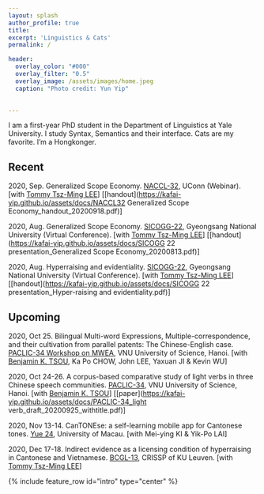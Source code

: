 ```yaml
---
layout: splash
author_profile: true
title:
excerpt: 'Linguistics & Cats'
permalink: /

header:
  overlay_color: "#000"
  overlay_filter: "0.5"
  overlay_image: /assets/images/home.jpeg
  caption: "Photo credit: Yun Yip"

  
---
```


I am a first-year PhD student in the Department of Linguistics at Yale University. I study Syntax, Semantics and their interface. Cats are my favorite. I’m a Hongkonger.

## Recent

2020, Sep. Generalized Scope Economy. [NACCL-32](https://sites.google.com/site/naccl32uconn), UConn (Webinar). [with  [Tommy Tsz-Ming LEE](https://tszminglee.github.io/)] [[handout](https://kafai-yip.github.io/assets/docs/NACCL32 Generalized Scope Economy_handout_20200918.pdf)]

2020, Aug. Generalized Scope Economy. [SICOGG-22](http://2020.sicogg.or.kr/), Gyeongsang National University (Virtual Conference). [with [Tommy Tsz-Ming LEE](https://tszminglee.github.io/)] [[handout](https://kafai-yip.github.io/assets/docs/SICOGG 22 presentation_Generalized Scope Economy_20200813.pdf)]

2020, Aug. Hyperraising and evidentiality. [SICOGG-22](http://2020.sicogg.or.kr/), Gyeongsang National University (Virtual Conference). [with [Tommy Tsz-Ming LEE](https://tszminglee.github.io/)] [[handout](https://kafai-yip.github.io/assets/docs/SICOGG 22 presentation_Hyper-raising and evidentiality.pdf)]

## Upcoming

2020, Oct 25. Bilingual Multi-word Expressions, Multiple-correspondence, and their cultivation from parallel patents: The Chinese-English case. [PACLIC-34 Workshop on MWEA](https://vlsp.org.vn/paclic2020/mwea), VNU University of Science, Hanoi. [with [Benjamin K. TSOU](https://lt.cityu.edu.hk/People/Peop_peopleProfile.asp?peop_rkcl=1&peop_StfID=134), Ka Po CHOW, John LEE, Yaxuan JI & Kevin WU]

2020, Oct 24-26. A corpus-based comparative study of light verbs in three Chinese speech communities. [PACLIC-34](https://vlsp.org.vn/paclic2020/), VNU University of Science, Hanoi. [with [Benjamin K. TSOU](https://lt.cityu.edu.hk/People/Peop_peopleProfile.asp?peop_rkcl=1&peop_StfID=134)] [[paper](https://kafai-yip.github.io/assets/docs/PACLIC-34_light verb_draft_20200925_withtitle.pdf)]

2020, Nov 13-14. CanTONEse: a self-learning mobile app for Cantonese tones. [Yue 24](https://fah.um.edu.mo/yue2020/), University of Macau. [with Mei-ying KI & Yik-Po LAI]

2020, Dec 17-18. Indirect evidence as a licensing condition of hyperraising in Cantonese and Vietnamese. [BCGL-13](https://www.crissp.be/bcgl-13-the-syntax-and-semantics-of-clausal-complementation/), CRISSP of KU Leuven. [with [Tommy Tsz-Ming LEE](https://tszminglee.github.io/)]

{% include feature_row id="intro" type="center" %}
